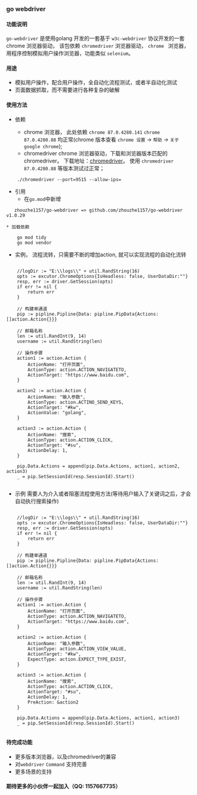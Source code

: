 ### go webdriver 

#### 功能说明
`go-webdriver` 是使用golang 开发的一套基于 `w3c-webdriver` 协议开发的一套chrome 浏览器驱动， 该包依赖 `chromedriver` 浏览器驱动， `chrome
` 浏览器， 用程序控制模拟用户操作浏览器，功能类似 `selenium`。 

#### 用途
* 模拟用户操作，配合用户操作，全自动化流程测试，或者半自动化测试
* 页面数据抓取，而不需要进行各种复杂的破解

#### 使用方法
* 依赖
  
  * chrome 浏览器， 此处依赖 `chrome 87.0.4280.141` `chrome 87.0.4280.88` 均正常(chrome 版本查看 `chrome 设置` -> `帮助` -> `关于google chrome`);
  * chromedriver chrome 浏览器驱动，下载和浏览器版本匹配的chromedriver。 下载地址：[chromedriver](https://npm.taobao.org/mirrors/chromedriver/)。
    使用 `chromedriver 87.0.4280.88` 等版本测试过正常；
    
```ssh
    ./chromedriver --port=9515 --allow-ips=
```

* 引用
    * 在`go.mod`中新增  
```text
   zhouzhe1157/go-webdriver => github.com/zhouzhe1157/go-webdriver v1.0.29
```

    * 加载依赖
```bigquery
    go mod tidy
    go mod vendor
```
    
* 实例， 流程流转，只需要不断的增加action, 就可以实现流程的自动化流转

```golang

    //logDir := "E:\\logs\\" + util.RandString(16)
    opts := excutor.ChromeOptions{IsHeadless: false, UserDataDir:""}
    resp, err := driver.GetSession(opts)
    if err != nil {
        return err
    }

    // 构建单通道
    pip := pipline.Pipline{Data: pipline.PipData{Actions: []action.Action{}}}

    // 邮箱名称
    len := util.RandInt(9, 14)
    username := util.RandString(len)

    // 操作步骤
    action1 := action.Action {
        ActionName: "打开页面",
        ActionType: action.ACTION_NAVIGATETO,
        ActionTarget: "https://www.baidu.com",
    }
    
    action2 := action.Action {
        ActionName: "输入参数",
        ActionType: action.ACTINO_SEND_KEYS,
		ActionTarget: "#kw",
		ActionValue: "golang",
	}
	
	action3 := action.Action {
        ActionName: "搜索",
        ActionType: action.ACTION_CLICK,
        ActionTarget: "#su",
        ActionDelay: 1,
	}

	pip.Data.Actions = append(pip.Data.Actions, action1, action2, action3)
	_ = pip.SetSessionId(resp.SessionId).Start()
	
```

* 示例 需要人为介入或者阻塞流程使用方法(等待用户输入了关键词之后，才会自动执行搜索操作)

```golang

    //logDir := "E:\\logs\\" + util.RandString(16)
    opts := excutor.ChromeOptions{IsHeadless: false, UserDataDir:""}
    resp, err := driver.GetSession(opts)
    if err != nil {
        return err
    }

    // 构建单通道
    pip := pipline.Pipline{Data: pipline.PipData{Actions: []action.Action{}}}

    // 邮箱名称
    len := util.RandInt(9, 14)
    username := util.RandString(len)

    // 操作步骤
    action1 := action.Action {
        ActionName: "打开页面",
        ActionType: action.ACTION_NAVIGATETO,
        ActionTarget: "https://www.baidu.com",
    }
    
    action2 := action.Action {
        ActionName: "输入参数",
        ActionType: action.ACTION_VIEW_VALUE,
        ActionTarget: "#kw",
        ExpectType: action.EXPECT_TYPE_EXIST,
	}
	
	action3 := action.Action {
        ActionName: "搜索",
        ActionType: action.ACTION_CLICK,
        ActionTarget: "#su",
        ActionDelay: 1,
        PreAction: &action2
	}

	pip.Data.Actions = append(pip.Data.Actions, action1, action3)
	_ = pip.SetSessionId(resp.SessionId).Start()
	
```

#### 待完成功能
* 更多版本浏览器，以及chromedriver的兼容
* 对`webdriver` `Command` 支持完善
* 更多场景的支持


#### 期待更多的小伙伴一起加入（QQ: 1157667735）